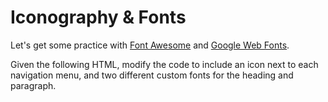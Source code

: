 # Iconography & Fonts

Let's get some practice with [Font Awesome](https://fortawesome.github.io/Font-Awesome/) and [Google Web Fonts](https://www.google.com/fonts).

Given the following HTML, modify the code to include an icon next to each navigation menu, and two different custom fonts for the heading and paragraph.

